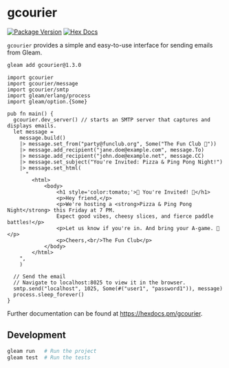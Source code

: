 # gcourier

[![Package Version](https://img.shields.io/hexpm/v/gcourier)](https://hex.pm/packages/gcourier)
[![Hex Docs](https://img.shields.io/badge/hex-docs-ffaff3)](https://hexdocs.pm/gcourier/)

`gcourier` provides a simple and easy-to-use interface for sending emails from Gleam.

```sh
gleam add gcourier@1.3.0
```

```gleam
import gcourier
import gcourier/message
import gcourier/smtp
import gleam/erlang/process
import gleam/option.{Some}

pub fn main() {
  gcourier.dev_server() // starts an SMTP server that captures and displays emails.
  let message =
    message.build()
    |> message.set_from("party@funclub.org", Some("The Fun Club 🎉"))
    |> message.add_recipient("jane.doe@example.com", message.To)
    |> message.add_recipient("john.doe@example.net", message.CC)
    |> message.set_subject("You're Invited: Pizza & Ping Pong Night!")
    |> message.set_html(
      "
        <html>
            <body>
                <h1 style='color:tomato;'>🎈 You're Invited! 🎈</h1>
                <p>Hey friend,</p>
                <p>We're hosting a <strong>Pizza & Ping Pong Night</strong> this Friday at 7 PM. 
                Expect good vibes, cheesy slices, and fierce paddle battles!</p>
                <p>Let us know if you're in. And bring your A-game. 🏓</p>
                <p>Cheers,<br/>The Fun Club</p>
            </body>
        </html>
    ",
    )

  // Send the email
  // Navigate to localhost:8025 to view it in the browser.
  smtp.send("localhost", 1025, Some(#("user1", "password1")), message)
  process.sleep_forever()
}
```

Further documentation can be found at <https://hexdocs.pm/gcourier>.

## Development

```sh
gleam run   # Run the project
gleam test  # Run the tests
```
